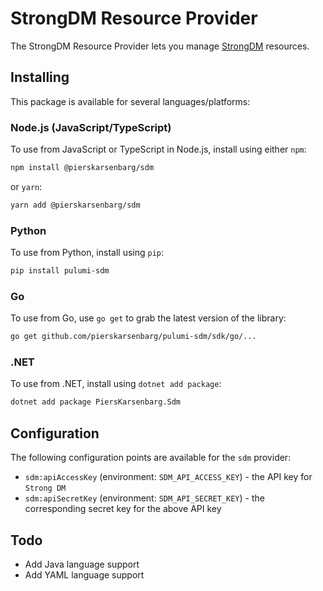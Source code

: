 # StrongDM Resource Provider

The StrongDM Resource Provider lets you manage [StrongDM](http://strongdm.com) resources.

## Installing

This package is available for several languages/platforms:

### Node.js (JavaScript/TypeScript)

To use from JavaScript or TypeScript in Node.js, install using either `npm`:

```bash
npm install @pierskarsenbarg/sdm
```

or `yarn`:

```bash
yarn add @pierskarsenbarg/sdm
```

### Python

To use from Python, install using `pip`:

```bash
pip install pulumi-sdm
```

### Go

To use from Go, use `go get` to grab the latest version of the library:

```bash
go get github.com/pierskarsenbarg/pulumi-sdm/sdk/go/...
```

### .NET

To use from .NET, install using `dotnet add package`:

```bash
dotnet add package PiersKarsenbarg.Sdm
```

## Configuration

The following configuration points are available for the `sdm` provider:

- `sdm:apiAccessKey` (environment: `SDM_API_ACCESS_KEY`) - the API key for `Strong DM`
- `sdm:apiSecretKey` (environment: `SDM_API_SECRET_KEY`) - the corresponding secret key for the above API key

## Todo

* Add Java language support
* Add YAML language support

<!-- ## Reference

For detailed reference documentation, please visit [the Pulumi registry](https://www.pulumi.com/registry/packages/foo/api-docs/). -->
